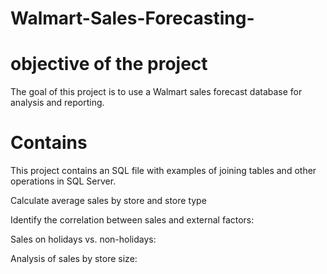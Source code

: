 # Walmart-Sales-Forecasting-

# objective of the project

The goal of this project is to use a Walmart sales forecast database for analysis and reporting.


# Contains

This project contains an SQL file with examples of joining tables and other operations in SQL Server.
 
Calculate average sales by store and store type

Identify the correlation between sales and external factors:

Sales on holidays vs. non-holidays:

Analysis of sales by store size:





